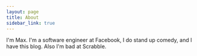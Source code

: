 ```yaml
---
layout: page
title: About
sidebar_link: true
---
```

I'm Max. I'm a software engineer at Facebook, I do stand up comedy, and I have this blog. Also I'm bad at Scrabble.